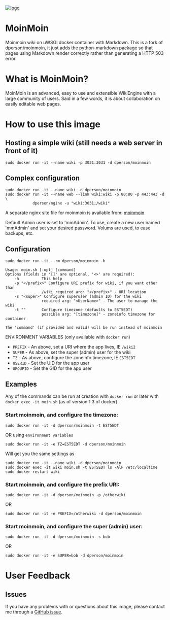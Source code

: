 [![logo](https://raw.githubusercontent.com/dperson/moinmoin/master/logo.png)](http://moinmo.in/)

# MoinMoin

Moinmoin wiki on uWSGI docker container with Markdown.
This is a fork of dperson/moinmoin, it just adds the python-markdown package so that pages using Markdown render correctly rather than generating a HTTP 503 error.

# What is MoinMoin?

MoinMoin is an advanced, easy to use and extensible WikiEngine with a large
community of users. Said in a few words, it is about collaboration on easily
editable web pages.

# How to use this image

## Hosting a simple wiki (still needs a web server in front of it)

    sudo docker run -it --name wiki -p 3031:3031 -d dperson/moinmoin

## Complex configuration

    sudo docker run -it --name wiki -d dperson/moinmoin
    sudo docker run -it --name web --link wiki:wiki -p 80:80 -p 443:443 -d \
                dperson/nginx -u "wiki:3031;/wiki"

A separate nginx site file for moinmoin is available from:
[moinmoin](https://raw.githubusercontent.com/dperson/moinmoin/master/moinmoin)

Default Admin user is set to 'mmAdmin'. To use, create a new user named
'mmAdmin' and set your desired password. Volums are used, to ease backups, etc.

## Configuration

    sudo docker run -it --rm dperson/moinmoin -h

    Usage: moin.sh [-opt] [command]
    Options (fields in '[]' are optional, '<>' are required):
        -h          This help
        -p "</prefix>" Configure URI prefix for wiki, if you want other than
                    /wiki required arg: "</prefix>" - URI location
        -s "<super>" Configure superuser (admin ID) for the wiki
                    required arg: "<UserName>" - The user to manage the wiki
        -t ""       Configure timezone (defaults to EST5EDT)
                    possible arg: "[timezone]" - zoneinfo timezone for container

    The 'command' (if provided and valid) will be run instead of moinmoin

ENVIRONMENT VARIABLES (only available with `docker run`)

 * `PREFIX` - An above, set a URI where the app lives, IE `/wiki2`
 * `SUPER` - As above, set the super (admin) user for the wiki
 * `TZ` - As above, configure the zoneinfo timezone, IE `EST5EDT`
 * `USERID` - Set the UID for the app user
 * `GROUPID` - Set the GID for the app user

## Examples

Any of the commands can be run at creation with `docker run` or later with
`docker exec -it moin.sh` (as of version 1.3 of docker).

### Start moinmoin, and configure the timezone:

    sudo docker run -it -d dperson/moinmoin -t EST5EDT

OR using `environment variables`

    sudo docker run -it -e TZ=EST5EDT -d dperson/moinmoin

Will get you the same settings as

    sudo docker run -it --name wiki -d dperson/moinmoin
    sudo docker exec -it wiki moin.sh -t EST5EDT ls -AlF /etc/localtime
    sudo docker restart wiki

### Start moinmoin, and configure the prefix URI:

    sudo docker run -it -d dperson/moinmoin -p /otherwiki

OR

    sudo docker run -it -e PREFIX=/otherwiki -d dperson/moinmoin

### Start moinmoin, and configure the super (admin) user:

    sudo docker run -it -d dperson/moinmoin -s bob

OR

    sudo docker run -it -e SUPER=bob -d dperson/moinmoin

# User Feedback

## Issues

If you have any problems with or questions about this image, please contact me
through a [GitHub issue](https://github.com/dperson/moinmoin/issues).
